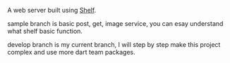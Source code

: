 A web server built using [Shelf](https://pub.dev/packages/shelf).

sample branch is basic post, get, image service, you can esay understand what shelf basic function.

develop branch is my current branch, I will step by step make this project complex and use more dart team packages.
